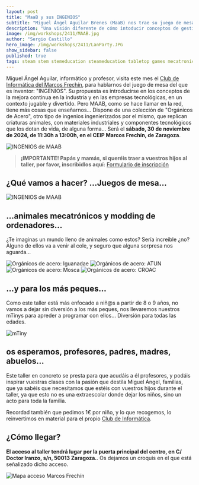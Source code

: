 ```yaml
---
layout: post
title: "MaaB y sus INGENIOS"
subtitle: "Miguel Ángel Aguilar Brenes (MaaB) nos trae su juego de mesa INGENIOS, y sus trabajos mecatrónicos"
description: "Una visión diferente de cómo intoducir conceptos de gestión y producción mediante juegos para niños y adolescentes"
image: /img/workshops/2411/MAAB.jpg
author: "Sergio Castillo"
hero_image: /img/workshops/2411/LanParty.JPG
show_sidebar: false
published: true
tags: steam stem stemeducation steameducation tabletop games mecatronic
---
```


Miguel Ángel Aguilar, informático y profesor, visita este mes el [Club de Informática del Marcos Frechín](/), para hablarnos del juego de mesa del que es inventor: "INGENIOS". Su propuesta es introducirse en los conceptos de la mejora continua en la industria y en las empresas tecnológicas, en un contexto jugable y divertido. Pero MAAB, como se hace llamar en la red, tiene más cosas que enseñarnos... Dispone de una colección de "Orgánicos de Acero", otro tipo de ingenios ingenierizados por el mismo, que replican criaturas animales, con materiales industriales y componentes tecnológicos que los dotan de vida, de alguna forma... Será el **sábado, 30 de noviembre de 2024, de 11:30h a 13:00h, en el CEIP Marcos Frechín, de Zaragoza**.

![INGENIOS de MAAB](/img/workshops/2411/MAAB.jpg)

> **¡IMPORTANTE! Papás y mamás, si queréis traer a vuestros hijos al taller, por favor, inscribidlos aquí:** <a href="https://forms.gle/2jvqtLgj8xeiRbcp7" target="_blank">Formulario de inscripción</a>

## ¿Qué vamos a hacer?  ...Juegos de mesa...

![INGENIOS de MAAB](/img/workshops/2411/Ingenios.png)

## ...animales mecatrónicos y modding de ordenadores...

¿Te imaginas un mundo lleno de animales como estos? Sería increible ¿no? Alguno de ellos va a venir al cole, y seguro que alguna sorpresa nos aguarda...

![Orgánicos de acero: Iguanadae](/img/workshops/2411/Iguanadae.JPG)
![Orgánicos de acero: ATUN](/img/workshops/2411/ATUN.jpg)
![Orgánicos de acero: Mosca](/img/workshops/2411/Mosca.jpg)
![Orgánicos de acero: CROAC](/img/workshops/2411/CROAC.jpg)

## ...y para los más peques...

Como este taller está más enfocado a niñ@s a partir de 8 o 9 años, no vamos a dejar sin diversión a los más peques, nos llevaremos nuestros mTinys para apreder a programar con ellos... Diversión para todas las edades.

![mTiny](/img/workshops/2304/mTiny_002.png)

## os esperamos, profesores, padres, madres, abuelos...

Este taller en concreto se presta para que acudáis a él profesores, y podáis inspirar vuestras clases con la pasión que destila Miguel Ángel, familias, que ya sabéis que necesitamos que estéis con vuestros hijos durante el taller, ya que esto no es una extraescolar donde dejar los niños, sino un acto para toda la familia.


Recordad también que pedimos 1€ por niño, y lo que recogemos, lo reinvertimos en material para el propio [Club de Informática](/).

## ¿Cómo llegar?

**El acceso al taller tendrá lugar por la puerta principal del centro, en C/ Doctor Iranzo, s/n, 50013 Zaragoza.**. Os dejamos un croquis en el que está señalizado dicho acceso.

![Mapa acceso Marcos Frechín](/img/mapa_acceso.png)